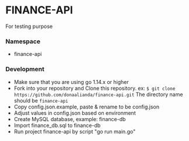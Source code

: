 # FINANCE-API
For testing purpose

### Namespace

- finance-api

### Development

- Make sure that you are using go 1.14.x or higher
- Fork into your repository and Clone this repository. ex: `$ git clone https://github.com/donaalianda/finance-api.git`
  The directory name should be `finance-api`
- Copy config.json.example, paste & rename to be config.json
- Adjust values in config.json based on environment
- Create MySQL database, example: finance-db
- Import finance_db.sql to finance-db
- Run project finance-api by script "go run main.go"